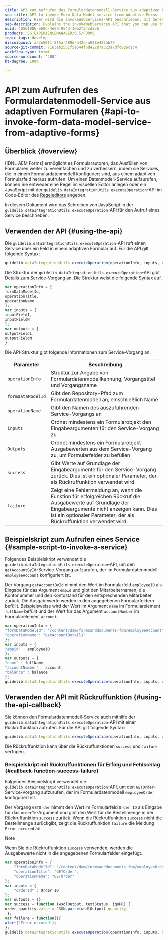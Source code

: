 ```yaml
---
title: API zum Aufrufen des Formulardatenmodell-Service aus adaptiven Formularen
seo-title: API to invoke Form Data Model service from Adaptive Forms
description: Hier wird die invokeWebServices-API beschrieben, mit deren Hilfe Sie Webservices aufrufen können, die in einem Feld eines adaptiven Formulars in WSDL geschrieben wurden.
seo-description: Explains the invokeWebServices API that you can use to invoke web services written in WSDL from within an Adaptive Form field.
uuid: 40561086-e69d-4e6a-9543-1eb2f54cd836
products: SG_EXPERIENCEMANAGER/6.5/FORMS
topic-tags: develop
discoiquuid: aa3e50f1-8f5a-489d-a42e-a928e437ab79
source-git-commit: 7163eb2551f5e644f6d42287a523a7dfc626c1c4
workflow-type: tm+mt
source-wordcount: '480'
ht-degree: 100%

---
```



# API zum Aufrufen des Formulardatenmodell-Service aus adaptiven Formularen {#api-to-invoke-form-data-model-service-from-adaptive-forms}

## Überblick {#overview}

[!DNL AEM Forms] ermöglicht es Formularautoren, das Ausfüllen von Formularen weiter zu vereinfachen und zu verbessern, indem sie Services, die in einem Formulardatenmodell konfiguriert sind, aus einem adaptiven Formularfeld heraus aufrufen. Um einen Datenmodell-Service aufzurufen, können Sie entweder eine Regel im visuellen Editor anlegen oder ein JavaScript mit der `guidelib.dataIntegrationUtils.executeOperation`-API im Code-Editor des [Regeleditors](rule-editor.md) angeben.

In diesem Dokument wird das Schreiben von JavaScript in der `guidelib.dataIntegrationUtils.executeOperation`-API für den Aufruf eines Service beschrieben.

## Verwenden der API {#using-the-api}

Die `guidelib.dataIntegrationUtils.executeOperation`-API ruft einen Service über ein Feld in einem adaptiven Formular auf. Für die API gilt folgende Syntax:

```javascript
guidelib.dataIntegrationUtils.executeOperation(operationInfo, inputs, outputs)
```

Die Struktur der `guidelib.dataIntegrationUtils.executeOperation`-API gibt Details zum Service-Vorgang an. Die Struktur weist die folgende Syntax auf.

```javascript
var operationInfo = {
formDataModelId,
operationTitle,
operationName
};
var inputs = {
inputField1,
inputFieldN
};
var outputs = {
outputField1,
outputFieldN
}
```

Die API-Struktur gibt folgende Informationen zum Service-Vorgang an.

<table>
 <tbody>
  <tr>
   <th>Parameter</th>
   <th>Beschreibung</th>
  </tr>
  <tr>
   <td><code>operationInfo</code></td>
   <td>Struktur zur Angabe von Formulardatenmodellkennung, Vorgangstitel und Vorgangsname</td>
  </tr>
  <tr>
   <td><code>formDataModelId</code></td>
   <td>Gibt den Repository-Pfad zum Formulardatenmodell an, einschließlich Name</td>
  </tr>
  <tr>
   <td><code>operationName</code></td>
   <td>Gibt den Namen des auszuführenden Service-Vorgangs an</td>
  </tr>
  <tr>
   <td><code>inputs</code></td>
   <td>Ordnet mindestens ein Formularobjekt den Eingabeargumenten für den Service-Vorgang zu</td>
  </tr>
  <tr>
   <td><code>Outputs</code></td>
   <td>Ordnet mindestens ein Formularobjekt Ausgabewerten aus dem Service-Vorgang zu, um Formularfelder zu befüllen<br /> </td>
  </tr>
  <tr>
   <td><code>success</code></td>
   <td>Gibt Werte auf Grundlage der Eingabeargumente für den Service-Vorgang zurück. Dies ist ein optionaler Parameter, der als Rückruffunktion verwendet wird.<br /> </td>
  </tr>
  <tr>
   <td><code>failure</code></td>
   <td>Zeigt eine Fehlermeldung an, wenn die Funktion für erfolgreichen Rückruf die Ausgabewerte auf Grundlage der Eingabeargumente nicht anzeigen kann. Dies ist ein optionaler Parameter, der als Rückruffunktion verwendet wird.<br /> </td>
  </tr>
 </tbody>
</table>

## Beispielskript zum Aufrufen eines Service {#sample-script-to-invoke-a-service}

Folgendes Beispielskript verwendet die `guidelib.dataIntegrationUtils.executeOperation`-API, um den `getAccountById`-Service-Vorgang aufzurufen, der im Formulardatenmodell `employeeAccount` konfiguriert ist.

Der Vorgang `getAccountById` nimmt den Wert im Formularfeld `employeeID` als Eingabe für das Argument `empId` und gibt den Mitarbeiternamen, die Kontonummer und den Kontostand für den entsprechenden Mitarbeiter zurück. Die Ausgabewerte werden in den angegebenen Formularfeldern befüllt. Beispielsweise wird der Wert im Argument `name` im Formularelement `fullName` befüllt und der Wert für das Argument `accountNumber` im Formularelement `account`.

```javascript
var operationInfo = {
"formDataModelId": "/content/dam/formsanddocuments-fdm/employeeAccount",
"operationName": "getAccountDetails"
};
var inputs = {
"empid" : employeeID
};
var outputs = {
"name" : fullName,
"accountNumber" : account,
"balance" : balance
};
guidelib.dataIntegrationUtils.executeOperation(operationInfo, inputs, outputs);
```

## Verwenden der API mit Rückruffunktion {#using-the-api-callback}

Sie können den Formulardatenmodell-Service auch mithilfe der `guidelib.dataIntegrationUtils.executeOperation`-API mit einer Rückruffunktion aufrufen. Für die API gilt folgende Syntax:

```javascript
guidelib.dataIntegrationUtils.executeOperation(operationInfo, inputs, outputs, callbackFunction)
```

Die Rückruffunktion kann über die Rückruffunktionen `success` und `failure` verfügen.

### Beispielskript mit Rückruffunktionen für Erfolg und Fehlschlag {#callback-function-success-failure}

Folgendes Beispielskript verwendet die `guidelib.dataIntegrationUtils.executeOperation`-API, um den `GETOrder`-Service-Vorgang aufzurufen, der im Formulardatenmodell `employeeOrder` konfiguriert ist.

Der Vorgang `GETOrder` nimmt den Wert im Formularfeld `Order ID` als Eingabe für das `orderId`-Argument und gibt den Wert für die Bestellmenge in der Rückruffunktion `success` zurück.  Wenn die Rückruffunktion `success` nicht die Bestellmenge zurückgibt, zeigt die Rückruffunktion `failure` die Meldung `Error occured` an.

>[!NOTE]
>
> Wenn Sie die Rückruffunktion `success` verwenden, werden die Ausgabewerte nicht in die angegebenen Formularfelder eingefügt.

```javascript
var operationInfo = {
    "formDataModelId": "/content/dam/formsanddocuments-fdm/employeeOrder",
    "operationTitle": "GETOrder",
    "operationName": "GETOrder"
};
var inputs = {
    "orderId" : Order ID
};
var outputs = {};
var success = function (wsdlOutput, textStatus, jqXHR) {
order_quantity.value = JSON.parse(wsdlOutput).quantity;
 };
var failure = function(){
alert('Error occured');
};
guidelib.dataIntegrationUtils.executeOperation(operationInfo, inputs, outputs, success, failure);
```
